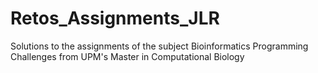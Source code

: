 # Retos_Assignments_JLR
Solutions to the assignments of the subject Bioinformatics Programming Challenges from UPM's Master in Computational Biology
